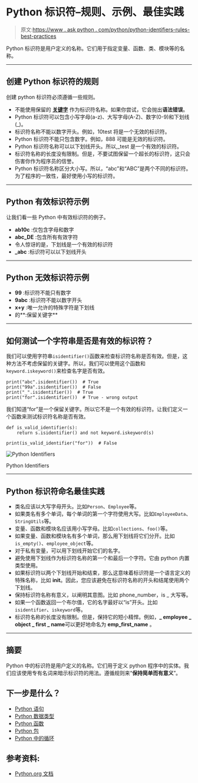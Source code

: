 # Python 标识符–规则、示例、最佳实践

> 原文:[https://www . ask python . com/python/python-identifiers-rules-best-practices](https://www.askpython.com/python/python-identifiers-rules-best-practices)

Python 标识符是用户定义的名称。它们用于指定变量、函数、类、模块等的名称。

* * *

## 创建 Python 标识符的规则

创建 python 标识符必须遵循一些规则。

*   不能使用保留的 [**关键字**](https://www.askpython.com/python/python-keywords) 作为标识符名称。如果你尝试，它会抛出**语法错误**。
*   Python 标识符可以包含小写字母(a-z)、大写字母(A-Z)、数字(0-9)和下划线(_)。
*   标识符名称不能以数字开头。例如，10test 将是一个无效的标识符。
*   Python 标识符不能只包含数字。例如，888 可能是无效的标识符。
*   Python 标识符名称可以以下划线开头。所以,_test 是一个有效的标识符。
*   标识符名称的长度没有限制。但是，不要试图保留一个超长的标识符，这只会伤害你作为程序员的信誉。
*   Python 标识符名称区分大小写。所以，“abc”和“ABC”是两个不同的标识符。为了程序的一致性，最好使用小写的标识符。

* * *

## Python 有效标识符示例

让我们看一些 Python 中有效标识符的例子。

*   **ab10c** :仅包含字母和数字
*   **abc_DE** :包含所有有效字符
*   令人惊讶的是，下划线是一个有效的标识符
*   **_abc** :标识符可以以下划线开头

* * *

## Python 无效标识符示例

*   **99** :标识符不能只有数字
*   **9abc** :标识符不能以数字开头
*   **x+y** :唯一允许的特殊字符是下划线
*   的**:保留关键字**

* * *

## 如何测试一个字符串是否是有效的标识符？

我们可以使用字符串`isidentifier()`函数来检查标识符名称是否有效。但是，这种方法不考虑保留的关键字。所以，我们可以使用这个函数和`keyword.iskeyword()`来检查名字是否有效。

```
print("abc".isidentifier())  # True
print("99a".isidentifier())  # False
print("_".isidentifier())  # True
print("for".isidentifier())  # True - wrong output

```

我们知道“for”是一个保留关键字。所以它不是一个有效的标识符。让我们定义一个函数来测试标识符名称是否有效。

```
def is_valid_identifier(s):
    return s.isidentifier() and not keyword.iskeyword(s)

print(is_valid_identifier("for"))  # False

```

![Python Identifiers](../Images/3056278c997f43602b7c2a99e9287ef8.png)

Python Identifiers

* * *

## Python 标识符命名最佳实践

*   类名应该以大写字母开头。比如`Person`、`Employee`等。
*   如果类名有多个单词，每个单词的第一个字符使用大写。比如`EmployeeData`、`StringUtils`等。
*   变量、函数和模块名应该用小写字母。比如`collections`、`foo()`等。
*   如果变量、函数和模块名有多个单词，那么用下划线将它们分开。比如`is_empty()`、`employee_object`等。
*   对于私有变量，可以用下划线开始它们的名字。
*   避免使用下划线作为标识符名称的第一个和最后一个字符。它由 python 内置类型使用。
*   如果标识符以两个下划线开始和结束，那么这意味着标识符是一个语言定义的特殊名称，比如 __init__。因此，您应该避免在标识符名称的开头和结尾使用两个下划线。
*   保持标识符名称有意义，以阐明其意图。比如 phone_number，is _ 大写等。
*   如果一个函数返回一个布尔值，它的名字最好以“is”开头。比如`isidentifier`、`iskeyword`等。
*   标识符名称的长度没有限制。但是，保持它的短小精悍。例如，**_ employee _ object _ first _ name**可以更好地命名为 **emp_first_name** 。

* * *

## 摘要

Python 中的标识符是用户定义的名称。它们用于定义 python 程序中的实体。我们应该使用专有名词来暗示标识符的用法。遵循规则来“**保持简单而有意义**”。

## 下一步是什么？

*   [Python 语句](https://www.askpython.com/python/python-statements)
*   [Python 数据类型](https://www.askpython.com/python/python-data-types)
*   [Python 函数](https://www.askpython.com/python/python-functions)
*   [Python 包](https://www.askpython.com/python/python-packages)
*   [Python 中的循环](https://www.askpython.com/python/python-loops-in-python)

## 参考资料:

*   [Python.org 文档](https://docs.python.org/3/reference/lexical_analysis.html#identifiers)